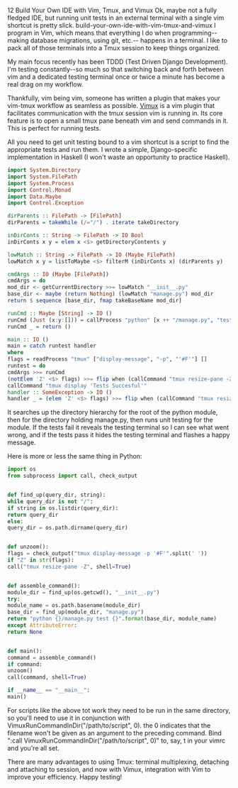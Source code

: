 12	Build Your Own IDE with Vim, Tmux, and Vimux	Ok, maybe not a fully fledged IDE, but running unit tests in an external terminal with a single vim shortcut is pretty slick.	build-your-own-ide-with-vim-tmux-and-vimux	I program in Vim, which means that everything I do when programming--making database migrations, using git, etc.-- happens in a terminal. I like to pack all of those terminals into a Tmux session to keep things organized.

My main focus recently has been TDDD (Test Driven Django Development). I'm testing constantly--so much so that switching back and forth between vim and a dedicated testing terminal once or twice a minute has become a real drag on my workflow.

Thankfully, vim being vim, someone has written a plugin that makes your vim-tmux workflow as seamless as possible. [Vimux](https://github.com/benmills/vimux) is a vim plugin that facilitates communication with the tmux session vim is running in. Its core feature is to open a small tmux pane beneath vim and send commands in it. This is perfect for running tests.

All you need to get unit testing bound to a vim shortcut is a script to find the appropriate tests and run them. I wrote a simple, Django-specific implementation in Haskell (I won't waste an opportunity to practice Haskell).

```Haskell
import System.Directory
import System.FilePath
import System.Process
import Control.Monad
import Data.Maybe
import Control.Exception

dirParents :: FilePath -> [FilePath]
dirParents = takeWhile (/="/") . iterate takeDirectory

inDirConts :: String -> FilePath -> IO Bool
inDirConts x y = elem x <$> getDirectoryContents y

lowMatch :: String -> FilePath -> IO (Maybe FilePath)
lowMatch x y = listToMaybe <$> filterM (inDirConts x) (dirParents y)

cmdArgs :: IO (Maybe [FilePath])
cmdArgs = do
mod_dir <- getCurrentDirectory >>= lowMatch "__init__.py"
base_dir <- maybe (return Nothing) (lowMatch "manage.py") mod_dir
return $ sequence [base_dir, fmap takeBaseName mod_dir]

runCmd :: Maybe [String] -> IO ()
runCmd (Just (x:y:[])) = callProcess "python" [x ++ "/manage.py", "test", y]
runCmd _ = return ()

main :: IO ()
main = catch runtest handler
where
flags = readProcess "tmux" ["display-message", "-p", "'#F'"] []
runtest = do
cmdArgs >>= runCmd
(notElem 'Z' <$> flags) >>= flip when (callCommand "tmux resize-pane -Z -t {top}")
callCommand "tmux display 'Tests Succesful'"
handler :: SomeException -> IO ()
handler _ = (elem 'Z' <$> flags) >>= flip when (callCommand "tmux resize-pane -Z")
```

It searches up the directory hierarchy for the root of the python module, then for the directory holding manage.py, then runs unit testing for the module. If the tests fail it reveals the testing terminal so I can see what went wrong, and if the tests pass it hides the testing terminal and flashes a happy message.

Here is more or less the same thing in Python:

```python
import os
from subprocess import call, check_output


def find_up(query_dir, string):
while query_dir is not "/":
if string in os.listdir(query_dir):
return query_dir
else:
query_dir = os.path.dirname(query_dir)


def unzoom():
flags = check_output("tmux display-message -p '#F'".split(' '))
if "Z" in str(flags):
call("tmux resize-pane -Z", shell=True)


def assemble_command():
module_dir = find_up(os.getcwd(), "__init__.py")
try:
module_name = os.path.basename(module_dir)
base_dir = find_up(module_dir, "manage.py")
return "python {}/manage.py test {}".format(base_dir, module_name)
except AttributeError:
return None


def main():
command = assemble_command()
if command:
unzoom()
call(command, shell=True)

if __name__ == "__main__":
main()
```

For scripts like the above tot work they need to be run in the same directory, so you'll need to use it in conjunction with VimuxRunCommandInDir("/path/to/script", 0). the 0 indicates that the filename won't be given as an argument to the preceding command. Bind ":call VimuxRunCommandInDir("/path/to/script", 0)" to, say, <leader>t in your vimrc and you're all set.

There are many advantages to using Tmux: terminal multiplexing, detaching and attaching to session, and now with Vimux, integration with Vim to improve your efficiency. Happy testing!

